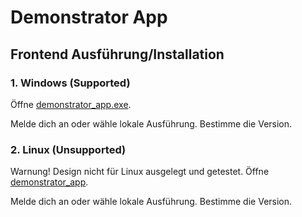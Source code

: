 # Demonstrator App

## Frontend Ausführung/Installation

### 1. Windows (Supported)

Öffne [demonstrator_app.exe](/Releases/Windows/demonstrator_app.exe).

Melde dich an oder wähle lokale Ausführung.
Bestimme die Version.

### 2. Linux (Unsupported)
Warnung! Design nicht für Linux ausgelegt und getestet. 
Öffne [demonstrator_app](/Releases/Linux/demonstrator_app).

Melde dich an oder wähle lokale Ausführung.
Bestimme die Version.


